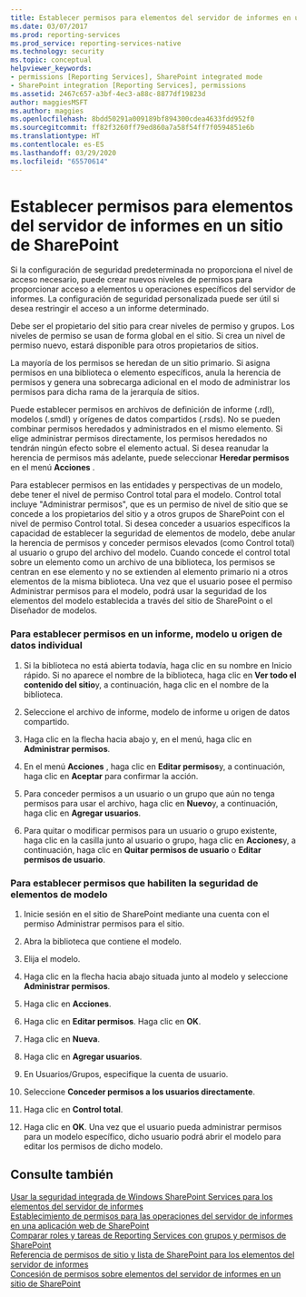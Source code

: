 ```yaml
---
title: Establecer permisos para elementos del servidor de informes en un sitio de SharePoint | Microsoft Docs
ms.date: 03/07/2017
ms.prod: reporting-services
ms.prod_service: reporting-services-native
ms.technology: security
ms.topic: conceptual
helpviewer_keywords:
- permissions [Reporting Services], SharePoint integrated mode
- SharePoint integration [Reporting Services], permissions
ms.assetid: 2467c657-a3bf-4ec3-a88c-8877df19823d
author: maggiesMSFT
ms.author: maggies
ms.openlocfilehash: 8bdd50291a009189bf894300cdea4633fdd952f0
ms.sourcegitcommit: ff82f3260ff79ed860a7a58f54ff7f0594851e6b
ms.translationtype: HT
ms.contentlocale: es-ES
ms.lasthandoff: 03/29/2020
ms.locfileid: "65570614"
---
```

# <a name="set-permissions-for-report-server-items-on-a-sharepoint-site"></a>Establecer permisos para elementos del servidor de informes en un sitio de SharePoint
  Si la configuración de seguridad predeterminada no proporciona el nivel de acceso necesario, puede crear nuevos niveles de permisos para proporcionar acceso a elementos u operaciones específicos del servidor de informes. La configuración de seguridad personalizada puede ser útil si desea restringir el acceso a un informe determinado.  
  
 Debe ser el propietario del sitio para crear niveles de permiso y grupos. Los niveles de permiso se usan de forma global en el sitio. Si crea un nivel de permiso nuevo, estará disponible para otros propietarios de sitios.  
  
 La mayoría de los permisos se heredan de un sitio primario. Si asigna permisos en una biblioteca o elemento específicos, anula la herencia de permisos y genera una sobrecarga adicional en el modo de administrar los permisos para dicha rama de la jerarquía de sitios.  
  
 Puede establecer permisos en archivos de definición de informe (.rdl), modelos (.smdl) y orígenes de datos compartidos (.rsds). No se pueden combinar permisos heredados y administrados en el mismo elemento. Si elige administrar permisos directamente, los permisos heredados no tendrán ningún efecto sobre el elemento actual. Si desea reanudar la herencia de permisos más adelante, puede seleccionar **Heredar permisos** en el menú **Acciones** .  
  
 Para establecer permisos en las entidades y perspectivas de un modelo, debe tener el nivel de permiso Control total para el modelo. Control total incluye "Administrar permisos", que es un permiso de nivel de sitio que se concede a los propietarios del sitio y a otros grupos de SharePoint con el nivel de permiso Control total. Si desea conceder a usuarios específicos la capacidad de establecer la seguridad de elementos de modelo, debe anular la herencia de permisos y conceder permisos elevados (como Control total) al usuario o grupo del archivo del modelo. Cuando concede el control total sobre un elemento como un archivo de una biblioteca, los permisos se centran en ese elemento y no se extienden al elemento primario ni a otros elementos de la misma biblioteca. Una vez que el usuario posee el permiso Administrar permisos para el modelo, podrá usar la seguridad de los elementos del modelo establecida a través del sitio de SharePoint o el Diseñador de modelos.  
  
### <a name="to-set-permissions-on-an-individual-report-model-or-data-source"></a>Para establecer permisos en un informe, modelo u origen de datos individual  
  
1.  Si la biblioteca no está abierta todavía, haga clic en su nombre en Inicio rápido. Si no aparece el nombre de la biblioteca, haga clic en **Ver todo el contenido del sitio**y, a continuación, haga clic en el nombre de la biblioteca.  
  
2.  Seleccione el archivo de informe, modelo de informe u origen de datos compartido.  
  
3.  Haga clic en la flecha hacia abajo y, en el menú, haga clic en **Administrar permisos**.  
  
4.  En el menú **Acciones** , haga clic en **Editar permisos**y, a continuación, haga clic en **Aceptar** para confirmar la acción.  
  
5.  Para conceder permisos a un usuario o un grupo que aún no tenga permisos para usar el archivo, haga clic en **Nuevo**y, a continuación, haga clic en **Agregar usuarios**.  
  
6.  Para quitar o modificar permisos para un usuario o grupo existente, haga clic en la casilla junto al usuario o grupo, haga clic en **Acciones**y, a continuación, haga clic en **Quitar permisos de usuario** o **Editar permisos de usuario**.  
  
### <a name="to-set-permissions-that-enable-model-item-security"></a>Para establecer permisos que habiliten la seguridad de elementos de modelo  
  
1.  Inicie sesión en el sitio de SharePoint mediante una cuenta con el permiso Administrar permisos para el sitio.  
  
2.  Abra la biblioteca que contiene el modelo.  
  
3.  Elija el modelo.  
  
4.  Haga clic en la flecha hacia abajo situada junto al modelo y seleccione **Administrar permisos**.  
  
5.  Haga clic en **Acciones**.  
  
6.  Haga clic en **Editar permisos**. Haga clic en **OK**.  
  
7.  Haga clic en **Nueva**.  
  
8.  Haga clic en **Agregar usuarios**.  
  
9. En Usuarios/Grupos, especifique la cuenta de usuario.  
  
10. Seleccione **Conceder permisos a los usuarios directamente**.  
  
11. Haga clic en **Control total**.  
  
12. Haga clic en **OK**. Una vez que el usuario pueda administrar permisos para un modelo específico, dicho usuario podrá abrir el modelo para editar los permisos de dicho modelo.  
  
## <a name="see-also"></a>Consulte también  
 [Usar la seguridad integrada de Windows SharePoint Services para los elementos del servidor de informes](../../reporting-services/security/use-built-in-security-in-windows-sharepoint-services-for-report-server-items.md)   
 [Establecimiento de permisos para las operaciones del servidor de informes en una aplicación web de SharePoint](../../reporting-services/security/set-permissions-for-report-server-operations-in-a-sharepoint-web-application.md)   
 [Comparar roles y tareas de Reporting Services con grupos y permisos de SharePoint](../../reporting-services/security/reporting-services-roles-tasks-vs-sharepoint-groups-permissions.md)   
 [Referencia de permisos de sitio y lista de SharePoint para los elementos del servidor de informes](../../reporting-services/security/sharepoint-site-and-list-permission-reference-for-report-server-items.md)   
 [Concesión de permisos sobre elementos del servidor de informes en un sitio de SharePoint](../../reporting-services/security/granting-permissions-on-report-server-items-on-a-sharepoint-site.md)  
  
  
